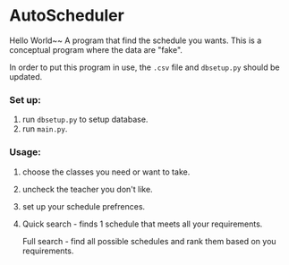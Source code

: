 # AutoScheduler

Hello World~~
A program that find the schedule you wants. This is a conceptual program where the data are "fake".

In order to put this program in use, the `.csv` file and `dbsetup.py` should be updated.

### Set up:
1. run `dbsetup.py` to setup database.
2. run `main.py`.

### Usage:
1. choose the classes you need or want to take.
2. uncheck the teacher you don't like.
3. set up your schedule prefrences.
4. Quick search - finds 1 schedule that meets all your requirements.

   Full search - find all possible schedules and rank them based on you requirements.
